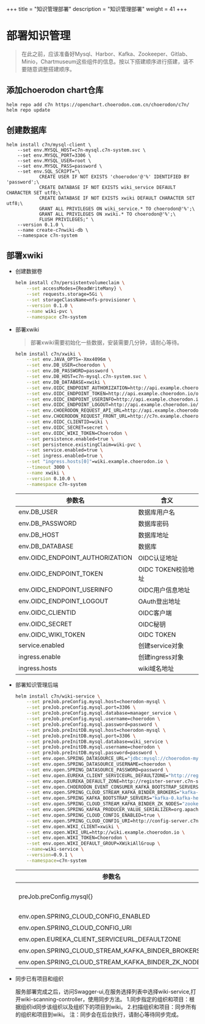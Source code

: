 +++
title = "知识管理部署"
description = "知识管理部署"
weight = 41
+++

# 部署知识管理

<blockquote class="warning">
在此之前，应该准备好Mysql、Harbor、Kafka、Zookeeper、Gitlab、Minio，Chartmuseum这些组件的信息。按以下搭建顺序进行搭建，请不要随意调整搭建顺序。
</blockquote>

## 添加choerodon chart仓库

```
helm repo add c7n https://openchart.choerodon.com.cn/choerodon/c7n/
helm repo update
```

## 创建数据库

```
helm install c7n/mysql-client \
    --set env.MYSQL_HOST=c7n-mysql.c7n-system.svc \
    --set env.MYSQL_PORT=3306 \
    --set env.MYSQL_USER=root \
    --set env.MYSQL_PASS=password \
    --set env.SQL_SCRIPT="\
            CREATE USER IF NOT EXISTS 'choerodon'@'%' IDENTIFIED BY 'password';\
            CREATE DATABASE IF NOT EXISTS wiki_service DEFAULT CHARACTER SET utf8;\
            CREATE DATABASE IF NOT EXISTS xwiki DEFAULT CHARACTER SET utf8;\
            GRANT ALL PRIVILEGES ON wiki_service.* TO choerodon@'%';\
            GRANT ALL PRIVILEGES ON xwiki.* TO choerodon@'%';\
            FLUSH PRIVILEGES;" \
    --version 0.1.0 \
    --name create-c7nwiki-db \
    --namespace c7n-system
```

## 部署xwiki

- 创建数据卷

    ```bash
    helm install c7n/persistentvolumeclaim \
        --set accessModes={ReadWriteMany} \
        --set requests.storage=5Gi \
        --set storageClassName=nfs-provisioner \
        --version 0.1.0 \
        --name wiki-pvc \
        --namespace c7n-system
    ```

- 部署xwiki

    <blockquote class="note">
    部署xwiki需要初始化一些数据，安装需要几分钟，请耐心等待。
    </blockquote>

    ```bash
    helm install c7n/xwiki \
        --set env.JAVA_OPTS=-Xmx4096m \
        --set env.DB_USER=choerodon \
        --set env.DB_PASSWORD=password \
        --set env.DB_HOST=c7n-mysql.c7n-system.svc \
        --set env.DB_DATABASE=xwiki \
        --set env.OIDC_ENDPOINT_AUTHORIZATION=http://api.example.choerodon.io/oauth/oauth/authorize \
        --set env.OIDC_ENDPOINT_TOKEN=http://api.example.choerodon.io/oauth/oauth/token \
        --set env.OIDC_ENDPOINT_USERINFO=http://api.example.choerodon.io/iam/v1/users/self \
        --set env.OIDC_ENDPOINT_LOGOUT=http://api.example.choerodon.io/oauth/logout \
        --set env.CHOERODON_REQUEST_API_URL=http://api.example.choerodon.io \
        --set env.CHOERODON_REQUEST_FRONT_URL=http://c7n.example.choerodon.io \
        --set env.OIDC_CLIENTID=wiki \
        --set env.OIDC_SECRET=secret \
        --set env.OIDC_WIKI_TOKEN=Choerodon \
        --set persistence.enabled=true \
        --set persistence.existingClaim=wiki-pvc \
        --set service.enabled=true \
        --set ingress.enabled=true \
        --set "ingress.hosts[0]"=wiki.example.choerodon.io \
        --timeout 3000 \
        --name xwiki \
        --version 0.10.0 \
        --namespace c7n-system
    ```

    参数名 | 含义 
    --- |  --- 
    env.DB_USER | 数据库用户名
    env.DB_PASSWORD|数据库密码
    env.DB_HOST|数据库地址
    env.DB_DATABASE|数据库
    env.OIDC_ENDPOINT_AUTHORIZATION|OIDC认证地址
    env.OIDC_ENDPOINT_TOKEN|OIDC TOKEN校验地址
    env.OIDC_ENDPOINT_USERINFO|OIDC用户信息地址
    env.OIDC_ENDPOINT_LOGOUT|OAuth登出地址
    env.OIDC_CLIENTID|OIDC客户端
    env.OIDC_SECRET|OIDC秘钥
    env.OIDC_WIKI_TOKEN|OIDC TOKEN
    service.enabled|创建service对象
    ingress.enable|创建ingress对象
    ingress.hosts|wiki域名地址

- 部署知识管理后端

    ```bash
    helm install c7n/wiki-service \
        --set preJob.preConfig.mysql.host=choerodon-mysql \
        --set preJob.preConfig.mysql.port=3306 \
        --set preJob.preConfig.mysql.database=manager_service \
        --set preJob.preConfig.mysql.username=choerodon \
        --set preJob.preConfig.mysql.password=password \
        --set preJob.preInitDB.mysql.host=choerodon-mysql \
        --set preJob.preInitDB.mysql.port=3306 \
        --set preJob.preInitDB.mysql.database=wiki_service \
        --set preJob.preInitDB.mysql.username=choerodon \
        --set preJob.preInitDB.mysql.password=password \
        --set env.open.SPRING_DATASOURCE_URL="jdbc:mysql://choerodon-mysql:3306/wiki_service?useUnicode=true&  characterEncoding=utf-8&useSSL=false" \
        --set env.open.SPRING_DATASOURCE_USERNAME=choerodon \
        --set env.open.SPRING_DATASOURCE_PASSWORD=password \
        --set env.open.EUREKA_CLIENT_SERVICEURL_DEFAULTZONE="http://register-server.c7n-system:8000/eureka/" \
        --set env.open.EUREKA_DEFAULT_ZONE=http://register-server.c7n-system:8000/eureka/ \
        --set env.open.CHOERODON_EVENT_CONSUMER_KAFKA_BOOTSTRAP_SERVERS="kafka-0.kafka-headless.c7n-system.svc.cluster.local:9092\,kafka-1.kafka-headless.c7n-system.svc.cluster.local:9092\,kafka-2.kafka-headless.c7n-system.svc.cluster.local:9092" \
        --set env.open.SPRING_CLOUD_STREAM_KAFKA_BINDER_BROKERS="kafka-0.kafka-headless.c7n-system.svc.cluster.local:9092\,kafka-1.kafka-headless.c7n-system.svc.cluster.local:9092\,kafka-2.kafka-headless.c7n-system.svc.cluster.local:9092" \
        --set env.open.SPRING_KAFKA_BOOTSTRAP_SERVERS="kafka-0.kafka-headless.c7n-system.svc.cluster.local:9092\,kafka-1.kafka-headless.c7n-system.svc.cluster.local:9092\,kafka-2.kafka-headless.c7n-system.svc.cluster.local:9092" \
        --set env.open.SPRING_CLOUD_STREAM_KAFKA_BINDER_ZK_NODES="zookeeper-0.zookeeper-headless.c7n-system.svc.cluster.local:2181\,zookeeper-1.zookeeper-headless.c7n-system.svc.cluster.local:2181\,zookeeper-2.zookeeper-headless.c7n-system.svc.cluster.local:2181" \
        --set env.open.SPRING_KAFKA_PRODUCER_VALUE_SERIALIZER=org.apache.kafka.common.serialization.ByteArraySerializer \
        --set env.open.SPRING_CLOUD_CONFIG_ENABLED=true \
        --set env.open.SPRING_CLOUD_CONFIG_URI=http://config-server.c7n-system:8010/ \
        --set env.open.WIKI_CLIENT=xwiki \
        --set env.open.WIKI_URL=http://wiki.example.choerodon.io \
        --set env.open.WIKI_TOKEN=Choerodon \
        --set env.open.WIKI_DEFAULT_GROUP=XWikiAllGroup \
        --name=wiki-service \
        --version=0.9.1 \
        --namespace=c7n-system
    ```

    参数名 | 含义 
    --- |  --- 
    preJob.preConfig.mysql{}|初始化配置所需manager_service数据库信息
    env.open.SPRING_CLOUD_CONFIG_ENABLED|启用配置中心
    env.open.SPRING_CLOUD_CONFIG_URI|配置中心地址
    env.open.EUREKA_CLIENT_SERVICEURL_DEFAULTZONE|注册服务地址
    env.open.SPRING_CLOUD_STREAM_KAFKA_BINDER_BROKERS|kafk地址
    env.open.SPRING_CLOUD_STREAM_KAFKA_BINDER_ZK_NODES|zookeeper地址

- 同步已有项目和组织

    服务部署完成之后，访问Swagger-ui,在服务选择列表中选择wiki-service,打开wiki-scanning-controller，使用同步方法。
    1.同步指定的组织和项目：根据组织id同步该组织以及组织下的项目到wiki。
    2.扫描组织和项目：同步所有的组织和项目到wiki。
    注：同步会在后台执行，请耐心等待同步完成。